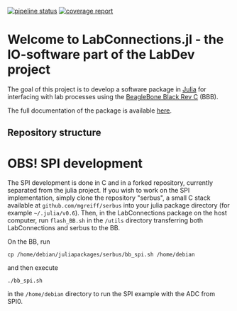[![pipeline status](https://gitlab.control.lth.se/labdev/LabConnections.jl/badges/master/pipeline.svg)](https://gitlab.control.lth.se/labdev/LabConnections.jl/commits/master)
[![coverage report](https://gitlab.control.lth.se/labdev/LabConnections.jl/badges/master/coverage.svg)](https://gitlab.control.lth.se/labdev/LabConnections.jl/commits/master)

# Welcome to LabConnections.jl - the IO-software part of the LabDev project

The goal of this project is to develop a software package in [Julia](https://julialang.org/) 
for interfacing with lab processes using the [BeagleBone Black Rev C](http://beagleboard.org/) (BBB).

The full documentation of the package is available [here](https://gitlab.control.lth.se/labdev/LabConnections.jl/blob/master/docs/build/index.md).

## Repository structure




# OBS! SPI development
The SPI development is done in C and in a forked repository, currently
separated from the julia project. If you wish to work on the SPI implementation,
simply clone the repository "serbus", a small C stack available at
`github.com/mgreiff/serbus` into your julia package directory (for example
`~/.julia/v0.6`). Then, in the LabConnections package on the host computer, run
`flash_BB.sh` in the `/utils` directory transferring both LabConnections and
serbus to the BB.

On the BB, run

    cp /home/debian/juliapackages/serbus/bb_spi.sh /home/debian

and then execute

    ./bb_spi.sh

in the `/home/debian` directory to run the SPI example with the ADC from SPI0.
